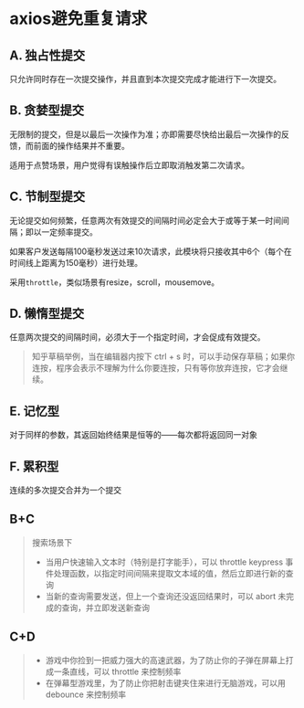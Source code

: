 # axios避免重复请求

## A. 独占性提交

只允许同时存在一次提交操作，并且直到本次提交完成才能进行下一次提交。

## &#x20;B. 贪婪型提交

无限制的提交，但是以最后一次操作为准；亦即需要尽快给出最后一次操作的反馈，而前面的操作结果并不重要。

适用于点赞场景，用户觉得有误触操作后立即取消触发第二次请求。

## C. 节制型提交

无论提交如何频繁，任意两次有效提交的间隔时间必定会大于或等于某一时间间隔；即以一定频率提交。

如果客户发送每隔100毫秒发送过来10次请求，此模块将只接收其中6个（每个在时间线上距离为150毫秒）进行处理。

采用`throttle`，类似场景有resize，scroll，mousemove。

## D. **懒惰型提交**

任意两次提交的间隔时间，必须大于一个指定时间，才会促成有效提交。

> 知乎草稿举例，当在编辑器内按下 ctrl + s 时，可以手动保存草稿；如果你连按，程序会表示不理解为什么你要连按，只有等你放弃连按，它才会继续。

## E. 记忆型

对于同样的参数，其返回始终结果是恒等的——每次都将返回同一对象

## F. 累积型

连续的多次提交合并为一个提交

## B+C

> 搜索场景下
>
> * 当用户快速输入文本时（特别是打字能手），可以 throttle keypress 事件处理函数，以指定时间间隔来提取文本域的值，然后立即进行新的查询
> * 当新的查询需要发送，但上一个查询还没返回结果时，可以 abort 未完成的查询，并立即发送新查询

## C+D

> * 游戏中你捡到一把威力强大的高速武器，为了防止你的子弹在屏幕上打成一条直线，可以 throttle 来控制频率
> * 在弹幕型游戏里，为了防止你把射击键夹住来进行无脑游戏，可以用 debounce 来控制频率



